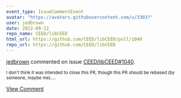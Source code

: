 ```yaml
---
event_type: IssueCommentEvent
avatar: "https://avatars.githubusercontent.com/u/3303?"
user: jedbrown
date: 2022-09-12
repo_name: CEED/libCEED
html_url: https://github.com/CEED/libCEED/pull/1040
repo_url: https://github.com/CEED/libCEED
---
```


<a href='https://github.com/jedbrown' target='_blank'>jedbrown</a> commented on issue <a href='https://github.com/CEED/libCEED/pull/1040' target='_blank'>CEED/libCEED#1040</a>.

<small>I don't think it was intended to close this PR, though this PR should be rebased (by someone, maybe me)....</small>

<a href='https://github.com/CEED/libCEED/pull/1040' target='_blank'>View Comment</a>